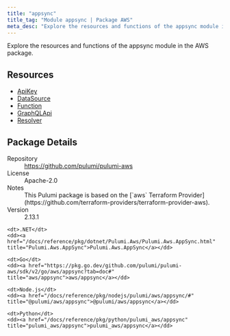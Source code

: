 ```yaml
---
title: "appsync"
title_tag: "Module appsync | Package AWS"
meta_desc: "Explore the resources and functions of the appsync module in the AWS package."
---
```


<!-- WARNING: this file was generated by Pulumi Docs Generator. -->
<!-- Do not edit by hand unless you're certain you know what you are doing! -->

Explore the resources and functions of the appsync module in the AWS package.

<h2 id="resources">Resources</h2>
<ul class="api">
    <li><a href="apikey" title="ApiKey"><span class="symbol resource"></span>ApiKey</a></li>
    <li><a href="datasource" title="DataSource"><span class="symbol resource"></span>DataSource</a></li>
    <li><a href="function" title="Function"><span class="symbol resource"></span>Function</a></li>
    <li><a href="graphqlapi" title="GraphQLApi"><span class="symbol resource"></span>GraphQLApi</a></li>
    <li><a href="resolver" title="Resolver"><span class="symbol resource"></span>Resolver</a></li>
</ul>

<h2 id="package-details">Package Details</h2>
<dl class="package-details">
	<dt>Repository</dt>
	<dd><a href="https://github.com/pulumi/pulumi-aws">https://github.com/pulumi/pulumi-aws</a></dd>
	<dt>License</dt>
	<dd>Apache-2.0</dd>
	<dt>Notes</dt>
	<dd>This Pulumi package is based on the [`aws` Terraform Provider](https://github.com/terraform-providers/terraform-provider-aws).</dd>
	<dt>Version</dt>
	<dd>2.13.1</dd>
</dl>



<dl class="tabular">

    <dt>.NET</dt>
    <dd><a href="/docs/reference/pkg/dotnet/Pulumi.Aws/Pulumi.Aws.AppSync.html" title="Pulumi.Aws.AppSync">Pulumi.Aws.AppSync</a></dd>

    <dt>Go</dt>
    <dd><a href="https://pkg.go.dev/github.com/pulumi/pulumi-aws/sdk/v2/go/aws/appsync?tab=doc#" title="aws/appsync">aws/appsync</a></dd>

    <dt>Node.js</dt>
    <dd><a href="/docs/reference/pkg/nodejs/pulumi/aws/appsync/#" title="@pulumi/aws/appsync">@pulumi/aws/appsync</a></dd>

    <dt>Python</dt>
    <dd><a href="/docs/reference/pkg/python/pulumi_aws/appsync" title="pulumi_aws/appsync">pulumi_aws/appsync</a></dd>

</dl>

